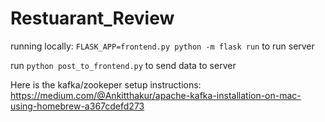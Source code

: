 # Restuarant_Review

running locally:
`FLASK_APP=frontend.py python -m flask run` to run server

run `python post_to_frontend.py` to send data to server

Here is the kafka/zookeper setup instructions: https://medium.com/@Ankitthakur/apache-kafka-installation-on-mac-using-homebrew-a367cdefd273
